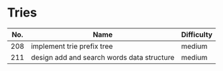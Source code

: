 # Tries

| No. | Name | Difficulty |
| -------- | -------- | -------- |
| 208 | implement trie prefix tree | medium |
| 211 | design add and search words data structure | medium |